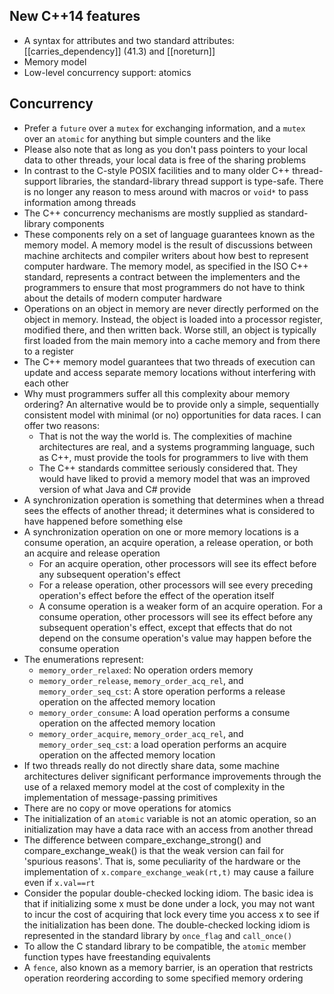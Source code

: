 ## New C++14 features
* A syntax for attributes and two standard attributes: [[carries_dependency]] (41.3) and [[noreturn]]
* Memory model
* Low-level concurrency support: atomics

## Concurrency

* Prefer a `future` over a `mutex` for exchanging information, and a `mutex` over an `atomic` for anything but simple counters and the like
* Please also note that as long as you don't pass pointers to your local data to other threads, your local data is free of the sharing problems
* In contrast to the C-style POSIX facilities and to many older C++ thread-support libraries, the standard-library thread support is type-safe. There is no longer any reason to mess around with macros or `void*` to pass information among threads
* The C++ concurrency mechanisms are mostly supplied as standard-library components
* These components rely on a set of language guarantees known as the memory model. A memory model is the result of discussions between machine architects and compiler writers about how best to represent computer hardware. The memory model, as specified in the ISO C++ standard, represents a contract between the implementers and the programmers to ensure that most programmers do not have to think about the details of modern computer hardware
* Operations on an object in memory are never directly performed on the object in memory. Instead, the object is loaded into a processor register, modified there, and then written back. Worse still, an object is typically first loaded from the main memory into a cache memory and from there to a register
* The C++ memory model guarantees that two threads of execution can update and access separate memory locations without interfering with each other
* Why must programmers suffer all this complexity abour memory ordering? An alternative would be to provide only a simple, sequentially consistent model with minimal (or no) opportunities for data races. I can offer two reasons:
  * That is not the way the world is. The complexities of machine architectures are real, and a systems programming language, such as C++, must provide the tools for programmers to live with them
  * The C++ standards committee seriously considered that. They would have liked to provid a memory model that was an improved version of what Java and C# provide
* A synchronization operation is something that determines when a thread sees the effects of another thread; it determines what is considered to have happened before something else
* A synchronization operation on one or more memory locations is a consume operation, an acquire operation, a release operation, or both an acquire and release operation
  * For an acquire operation, other processors will see its effect before any subsequent operation's effect
  * For a release operation, other processors will see every preceding operation's effect before the effect of the operation itself
  * A consume operation is a weaker form of an acquire operation. For a consume operation, other processors will see its effect before any subsequent operation's effect, except that effects that do not depend on the consume operation's value may happen before the consume operation
* The enumerations represent:
  * `memory_order_relaxed`: No operation orders memory
  * `memory_order_release`, `memory_order_acq_rel`, and `memory_order_seq_cst`: A store operation performs a release operation on the affected memory location
  * `memory_order_consume`: A load operation performs a consume operation on the affected memory location
  * `memory_order_acquire`, `memory_order_acq_rel`, and `memory_order_seq_cst`: a load operation performs an acquire operation on the affected memory location
* If two threads really do not directly share data, some machine architectures deliver significant performance improvements through the use of a relaxed memory model at the cost of complexity in the implementation of message-passing primitives
* There are no copy or move operations for atomics
* The initialization of an `atomic` variable is not an atomic operation, so an initialization may have a data race with an access from another thread
* The difference between compare_exchange_strong() and compare_exchange_weak() is that the weak version can fail for 'spurious reasons'. That is, some peculiarity of the hardware or the implementation of `x.compare_exchange_weak(rt,t)` may cause a failure even if `x.val==rt`
* Consider the popular double-checked locking idiom. The basic idea is that if initializing some x must be done under a lock, you may not want to incur the cost of acquiring that lock every time you access x to see if the initialization has been done. The double-checked locking idiom is represented in the standard library by `once_flag` and `call_once()`
* To allow the C standard library to be compatible, the `atomic` member function types have freestanding equivalents
* A `fence`, also known as a memory barrier, is an operation that restricts operation reordering according to some specified memory ordering
